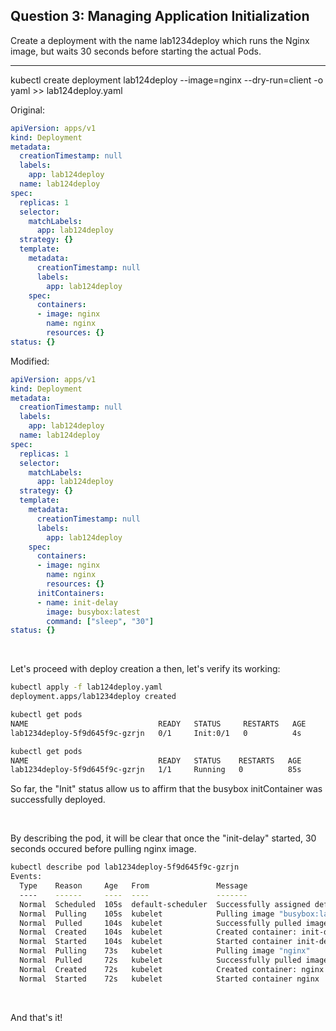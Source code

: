 
## Question 3: Managing Application Initialization
Create a deployment with the name lab1234deploy which runs the Nginx image, but waits 30 seconds before starting the actual Pods.

-------------------------------------------------------------

kubectl create deployment lab124deploy --image=nginx --dry-run=client -o yaml >> lab124deploy.yaml


Original:
```YAML
apiVersion: apps/v1
kind: Deployment
metadata:
  creationTimestamp: null
  labels:
    app: lab124deploy
  name: lab124deploy
spec:
  replicas: 1
  selector:
    matchLabels:
      app: lab124deploy
  strategy: {}
  template:
    metadata:
      creationTimestamp: null
      labels:
        app: lab124deploy
    spec:
      containers:
      - image: nginx
        name: nginx
        resources: {}
status: {}
```

Modified:
```YAML
apiVersion: apps/v1
kind: Deployment
metadata:
  creationTimestamp: null
  labels:
    app: lab124deploy
  name: lab124deploy
spec:
  replicas: 1
  selector:
    matchLabels:
      app: lab124deploy
  strategy: {}
  template:
    metadata:
      creationTimestamp: null
      labels:
        app: lab124deploy
    spec:
      containers:
      - image: nginx
        name: nginx
        resources: {}
      initContainers:
      - name: init-delay
        image: busybox:latest
        command: ["sleep", "30"]
status: {}
```

&nbsp;

Let's proceed with deploy creation a then, let's verify its working:
```bash
kubectl apply -f lab124deploy.yaml
deployment.apps/lab1234deploy created

kubectl get pods
NAME                             READY   STATUS     RESTARTS   AGE
lab1234deploy-5f9d645f9c-gzrjn   0/1     Init:0/1   0          4s

kubectl get pods
NAME                             READY   STATUS    RESTARTS   AGE
lab1234deploy-5f9d645f9c-gzrjn   1/1     Running   0          85s
```
So far, the "Init" status allow us to affirm that the busybox initContainer was successfully deployed.

&nbsp;

By describing the pod, it will be clear that once the "init-delay" started, 30 seconds occured before pulling nginx image.
```bash
kubectl describe pod lab1234deploy-5f9d645f9c-gzrjn
Events:
  Type    Reason     Age   From               Message
  ----    ------     ----  ----               -------
  Normal  Scheduled  105s  default-scheduler  Successfully assigned default/lab1234deploy-5f9d645f9c-gzrjn to talos-2pv-ytc
  Normal  Pulling    105s  kubelet            Pulling image "busybox:latest"
  Normal  Pulled     104s  kubelet            Successfully pulled image "busybox:latest" in 1.224s (1.224s including waiting). Image size: 2167176 bytes.
  Normal  Created    104s  kubelet            Created container: init-delay
  Normal  Started    104s  kubelet            Started container init-delay
  Normal  Pulling    73s   kubelet            Pulling image "nginx"
  Normal  Pulled     72s   kubelet            Successfully pulled image "nginx" in 1.237s (1.237s including waiting). Image size: 72195292 bytes.
  Normal  Created    72s   kubelet            Created container: nginx
  Normal  Started    72s   kubelet            Started container nginx
```

&nbsp;

And that's it!